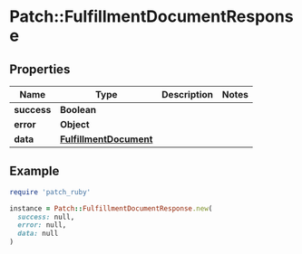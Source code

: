 # Patch::FulfillmentDocumentResponse

## Properties

| Name | Type | Description | Notes |
| ---- | ---- | ----------- | ----- |
| **success** | **Boolean** |  |  |
| **error** | **Object** |  |  |
| **data** | [**FulfillmentDocument**](FulfillmentDocument.md) |  |  |

## Example

```ruby
require 'patch_ruby'

instance = Patch::FulfillmentDocumentResponse.new(
  success: null,
  error: null,
  data: null
)
```

